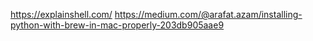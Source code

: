 https://explainshell.com/
https://medium.com/@arafat.azam/installing-python-with-brew-in-mac-properly-203db905aae9
